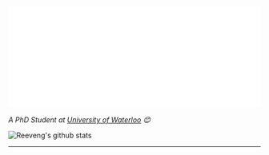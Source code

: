<img src="https://github.com/FavorMylikes/FavorMylikes/blob/main/svg.svg"/>


<p><em>A PhD Student at <a href="https://uwaterloo.ca">University of Waterloo</a> 😊</br>
</em></p>

![Reeveng's github stats](https://github-readme-stats.vercel.app/api?username=FavorMylikes&show_icons=true&title_color=fff&icon_color=79ff97&text_color=9f9f9f&bg_color=151515)

---
